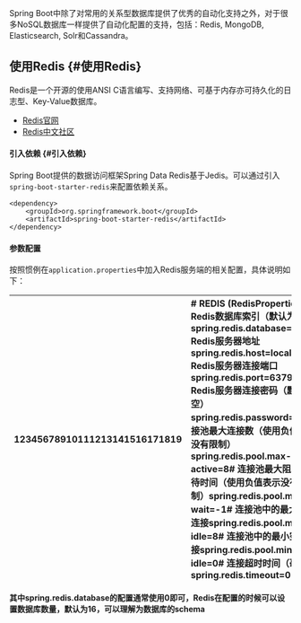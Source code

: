 Spring Boot中除了对常用的关系型数据库提供了优秀的自动化支持之外，对于很多NoSQL数据库一样提供了自动化配置的支持，包括：Redis, MongoDB, Elasticsearch, Solr和Cassandra。

## 使用Redis {#使用Redis}

Redis是一个开源的使用ANSI C语言编写、支持网络、可基于内存亦可持久化的日志型、Key-Value数据库。

* [Redis官网](http://redis.io/)
* [Redis中文社区](http://www.redis.cn/)

#### 引入依赖 {#引入依赖}

Spring Boot提供的数据访问框架Spring Data Redis基于Jedis。可以通过引入`spring-boot-starter-redis`来配置依赖关系。

```
<dependency>
    <groupId>org.springframework.boot</groupId>
    <artifactId>spring-boot-starter-redis</artifactId>
</dependency>
```

#### 参数配置

按照惯例在`application.properties`中加入Redis服务端的相关配置，具体说明如下：

| 12345678910111213141516171819 | \# REDIS \(RedisProperties\)\# Redis数据库索引（默认为0）spring.redis.database=0\# Redis服务器地址spring.redis.host=localhost\# Redis服务器连接端口spring.redis.port=6379\# Redis服务器连接密码（默认为空）spring.redis.password=\# 连接池最大连接数（使用负值表示没有限制）spring.redis.pool.max-active=8\# 连接池最大阻塞等待时间（使用负值表示没有限制）spring.redis.pool.max-wait=-1\# 连接池中的最大空闲连接spring.redis.pool.max-idle=8\# 连接池中的最小空闲连接spring.redis.pool.min-idle=0\# 连接超时时间（毫秒）spring.redis.timeout=0 |
| :--- | :--- |


**其中spring.redis.database的配置通常使用0即可，Redis在配置的时候可以设置数据库数量，默认为16，可以理解为数据库的schema**

